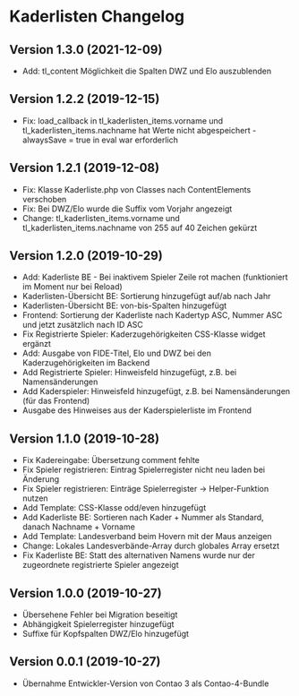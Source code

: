 # Kaderlisten Changelog

## Version 1.3.0 (2021-12-09)

* Add: tl_content Möglichkeit die Spalten DWZ und Elo auszublenden

## Version 1.2.2 (2019-12-15)

* Fix: load_callback in tl_kaderlisten_items.vorname und tl_kaderlisten_items.nachname hat Werte nicht abgespeichert - alwaysSave = true in eval war erforderlich

## Version 1.2.1 (2019-12-08)

* Fix: Klasse Kaderliste.php von Classes nach ContentElements verschoben
* Fix: Bei DWZ/Elo wurde die Suffix vom Vorjahr angezeigt
* Change: tl_kaderlisten_items.vorname und tl_kaderlisten_items.nachname von 255 auf 40 Zeichen gekürzt

## Version 1.2.0 (2019-10-29)

* Add: Kaderliste BE - Bei inaktivem Spieler Zeile rot machen (funktioniert im Moment nur bei Reload)
* Kaderlisten-Übersicht BE: Sortierung hinzugefügt auf/ab nach Jahr
* Kaderlisten-Übersicht BE: von-bis-Spalten hinzugefügt
* Frontend: Sortierung der Kaderliste nach Kadertyp ASC, Nummer ASC und jetzt zusätzlich nach ID ASC
* Fix Registrierte Spieler: Kaderzugehörigkeiten CSS-Klasse widget ergänzt
* Add: Ausgabe von FIDE-Titel, Elo und DWZ bei den Kaderzugehörigkeiten im Backend
* Add Registrierte Spieler: Hinweisfeld hinzugefügt, z.B. bei Namensänderungen
* Add Kaderspieler: Hinweisfeld hinzugefügt, z.B. bei Namensänderungen (für das Frontend)
* Ausgabe des Hinweises aus der Kaderspielerliste im Frontend

## Version 1.1.0 (2019-10-28)

* Fix Kadereingabe: Übersetzung comment fehlte
* Fix Spieler registrieren: Eintrag Spielerregister nicht neu laden bei Änderung
* Fix Spieler registrieren: Einträge Spielerregister -> Helper-Funktion nutzen
* Add Template: CSS-Klasse odd/even hinzugefügt
* Add Kaderliste BE: Sortieren nach Kader + Nummer als Standard, danach Nachname + Vorname
* Add Template: Landesverband beim Hovern mit der Maus anzeigen
* Change: Lokales Landesverbände-Array durch globales Array ersetzt
* Fix Kaderliste BE: Statt des alternativen Namens wurde nur der zugeordnete registrierte Spieler angezeigt

## Version 1.0.0 (2019-10-27)

* Übersehene Fehler bei Migration beseitigt
* Abhängigkeit Spielerregister hinzugefügt
* Suffixe für Kopfspalten DWZ/Elo hinzugefügt

## Version 0.0.1 (2019-10-27)

* Übernahme Entwickler-Version von Contao 3 als Contao-4-Bundle
